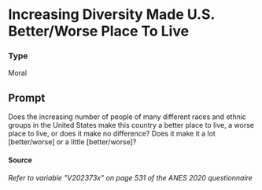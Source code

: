 # Increasing Diversity Made U.S. Better/Worse Place To Live

### Type
Moral

## Prompt
Does the increasing number of people of many different races and ethnic groups in the United States make this country a better place to live, a worse place to live, or does it make no difference? Does it make it a lot [better/worse] or a little [better/worse]?


#### Source
###### *Refer to variable "V202373x" on page 531 of the ANES 2020 questionnaire*
